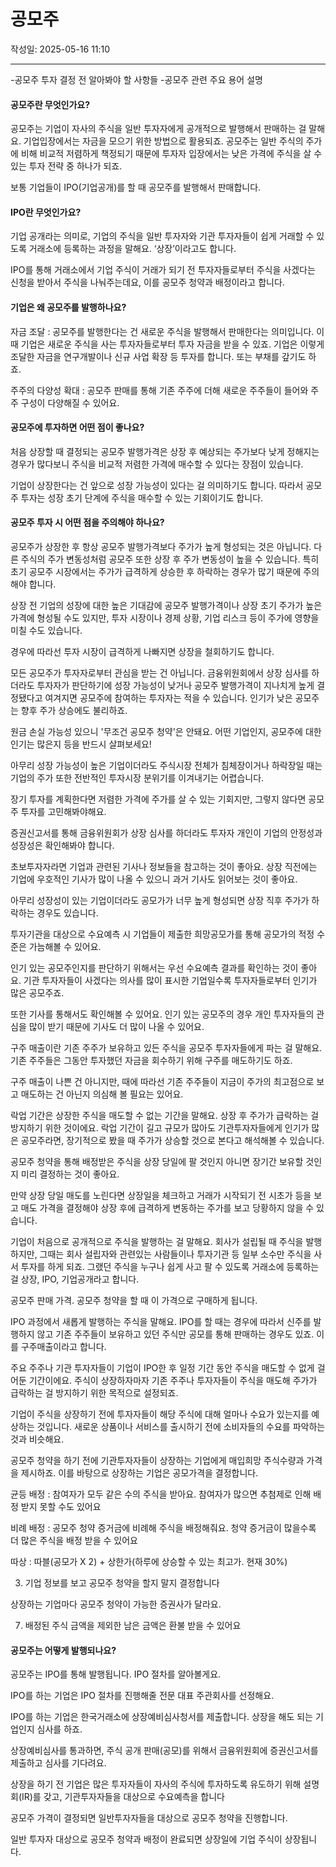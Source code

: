 # 공모주

작성일: 2025-05-16 11:10

---

-공모주 투자 결정 전 알아봐야 할 사항들
-공모주 관련 주요 용어 설명

#### 공모주란 무엇인가요?

공모주는 기업이 자사의 주식을 일반 투자자에게 공개적으로 발행해서 판매하는 걸 말해요. 기업입장에서는 자금을 모으기 위한 방법으로 활용되죠. 공모주는 일반 주식의 주가에 비해 비교적 저렴하게 책정되기 때문에 투자자 입장에서는 낮은 가격에 주식을 살 수 있는 투자 전략 중 하나가 되죠.

보통 기업들이 IPO(기업공개)를 할 때 공모주를 발행해서 판매합니다.

#### IPO란 무엇인가요?

기업 공개라는 의미로, 기업의 주식을 일반 투자자와 기관 투자자들이 쉽게 거래할 수 있도록 거래소에 등록하는 과정을 말해요. ‘상장’이라고도 합니다.

IPO를 통해 거래소에서 기업 주식이 거래가 되기 전 투자자들로부터 주식을 사겠다는 신청을 받아서 주식을 나눠주는데요, 이를 공모주 청약과 배정이라고 합니다.

#### 기업은 왜 공모주를 발행하나요?

자금 조달 : 공모주를 발행한다는 건 새로운 주식을 발행해서 판매한다는 의미입니다. 이때 기업은 새로운 주식을 사는 투자자들로부터 투자 자금을 받을 수 있죠. 기업은 이렇게 조달한 자금을 연구개발이나 신규 사업 확장 등 투자를 합니다. 또는 부채를 갚기도 하죠.

주주의 다양성 확대 : 공모주 판매를 통해 기존 주주에 더해 새로운 주주들이 들어와 주주 구성이 다양해질 수 있어요.

#### 공모주에 투자하면 어떤 점이 좋나요?

처음 상장할 때 결정되는 공모주 발행가격은 상장 후 예상되는 주가보다 낮게 정해지는 경우가 많다보니 주식을 비교적 저렴한 가격에 매수할 수 있다는 장점이 있습니다.

기업이 상장한다는 건 앞으로 성장 가능성이 있다는 걸 의미하기도 합니다. 따라서 공모주 투자는 성장 초기 단계에 주식을 매수할 수 있는 기회이기도 합니다.

#### 공모주 투자 시 어떤 점을 주의해야 하나요?

공모주가 상장한 후 항상 공모주 발행가격보다 주가가 높게 형성되는 것은 아닙니다. 다른 주식의 주가 변동성처럼 공모주 또한 상장 후 주가 변동성이 높을 수 있습니다. 특히 초기 공모주 시장에서는 주가가 급격하게 상승한 후 하락하는 경우가 많기 때문에 주의해야 합니다.

상장 전 기업의 성장에 대한 높은 기대감에 공모주 발행가격이나 상장 초기 주가가 높은 가격에 형성될 수도 있지만, 투자 시장이나 경제 상황, 기업 리스크 등이 주가에 영향을 미칠 수도 있습니다.

경우에 따라선 투자 시장이 급격하게 나빠지면 상장을 철회하기도 합니다.

모든 공모주가 투자자로부터 관심을 받는 건 아닙니다. 금융위원회에서 상장 심사를 하더라도 투자자가 판단하기에 성장 가능성이 낮거나 공모주 발행가격이 지나치게 높게 결정됐다고 여겨지면 공모주에 참여하는 투자자는 적을 수 있습니다. 인기가 낮은 공모주는 향후 주가 상승에도 불리하죠.

원금 손실 가능성 있으니 '무조건 공모주 청약'은 안돼요. 어떤 기업인지, 공모주에 대한 인기는 많은지 등을 반드시 살펴보세요!

아무리 성장 가능성이 높은 기업이더라도 주식시장 전체가 침체장이거나 하락장일 때는 기업의 주가 또한 전반적인 투자시장 분위기를 이겨내기는 어렵습니다.

장기 투자를 계획한다면 저렴한 가격에 주가를 살 수 있는 기회지만, 그렇지 않다면 공모주 투자를 고민해봐야해요.

증권신고서를 통해 금융위원회가 상장 심사를 하더라도 투자자 개인이 기업의 안정성과 성장성은 확인해봐야 합니다.

초보투자자라면 기업과 관련된 기사나 정보들을 참고하는 것이 좋아요. 상장 직전에는 기업에 우호적인 기사가 많이 나올 수 있으니 과거 기사도 읽어보는 것이 좋아요.

아무리 성장성이 있는 기업이더라도 공모가가 너무 높게 형성되면 상장 직후 주가가 하락하는 경우도 있습니다.

투자기관을 대상으로 수요예측 시 기업들이 제출한 희망공모가를 통해 공모가의 적정 수준은 가늠해볼 수 있어요.

인기 있는 공모주인지를 판단하기 위해서는 우선 수요예측 결과를 확인하는 것이 좋아요. 기관 투자자들이 사겠다는 의사를 많이 표시한 기업일수록 투자자들로부터 인기가 많은 공모주죠.

또한 기사를 통해서도 확인해볼 수 있어요. 인기 있는 공모주의 경우 개인 투자자들의 관심을 많이 받기 때문에 기사도 더 많이 나올 수 있어요.

구주 매출이란 기존 주주가 보유하고 있든 주식을 공모주 투자자들에게 파는 걸 말해요. 기존 주주들은 그동안 투자했던 자금을 회수하기 위해 구주를 매도하기도 하죠.

구주 매출이 나쁜 건 아니지만, 때에 따라선 기존 주주들이 지금이 주가의 최고점으로 보고 매도하는 건 아닌지 의심해 볼 필요는 있어요.

락업 기간은 상장한 주식을 매도할 수 없는 기간을 말해요. 상장 후 주가가 급락하는 걸 방지하기 위한 것이에요. 락업 기간이 길고 규모가 많아도 기관투자자들에게 인기가 많은 공모주라면, 장기적으로 봤을 때 주가가 상승할 것으로 본다고 해석해볼 수 있습니다.

공모주 청약을 통해 배정받은 주식을 상장 당일에 팔 것인지 아니면 장기간 보유할 것인지 미리 결정하는 것이 좋아요.

만약 상장 당일 매도를 노린다면 상장일을 체크하고 거래가 시작되기 전 시초가 등을 보고 매도 가격을 결정해야 상장 후에 급격하게 변동하는 주가를 보고 당황하지 않을 수 있습니다.

기업이 처음으로 공개적으로 주식을 발행하는 걸 말해요. 회사가 설립될 때 주식을 발행하지만, 그때는 회사 설립자와 관련있는 사람들이나 투자기관 등 일부 소수만 주식을 사서 투자를 하게 되죠. 그랬던 주식을 누구나 쉽게 사고 팔 수 있도록 거래소에 등록하는 걸 상장, IPO, 기업공개라고 합니다.

공모주 판매 가격. 공모주 청약을 할 때 이 가격으로 구매하게 됩니다.

IPO 과정에서 새롭게 발행하는 주식을 말해요.  IPO를 할 때는 경우에 따라서 신주를 발행하지 않고 기존 주주들이 보유하고 있던 주식만 공모를 통해 판매하는 경우도 있죠. 이를 구주매출이라고 합니다.

주요 주주나 기관 투자자들이 기업이 IPO한 후 일정 기간 동안 주식을 매도할 수 없게 걸어둔 기간이에요. 주식이 상장하자마자 기존 주주나 투자자들이 주식을 매도해 주가가 급락하는 걸 방지하기 위한 목적으로 설정되죠.

기업이 주식을 상장하기 전에 투자자들이 해당 주식에 대해 얼마나 수요가 있는지를 예상하는 것입니다. 새로운 상품이나 서비스를 출시하기 전에 소비자들의 수요를 파악하는 것과 비슷해요.

공모주 청약을 하기 전에 기관투자자들이 상장하는 기업에게 매입희망 주식수량과 가격을 제시하죠. 이를 바탕으로 상장하는 기업은 공모가격을 결정합니다.

균등 배정 : 참여자가 모두 같은 수의 주식을 받아요. 참여자가 많으면 추첨제로 인해 배정 받지 못할 수도 있어요

비례 배정 : 공모주 청약 증거금에 비례해 주식을 배정해줘요. 청약 증거금이 많을수록 더 많은 주식을 배정 받을 수 있어요

따상 : 따블(공모가 X 2) + 상한가(하루에 상승할 수 있는 최고가. 현재 30%)

3) 기업 정보를 보고 공모주 청약을 할지 말지 결정합니다

상장하는 기업마다 공모주 청약이 가능한 증권사가 달라요.

7) 배정된 주식 금액을 제외한 남은 금액은 환불 받을 수 있어요

#### 공모주는 어떻게 발행되나요?

공모주는 IPO를 통해 발행됩니다. IPO 절차를 알아볼게요.

IPO를 하는 기업은 IPO 절차를 진행해줄 전문 대표 주관회사를 선정해요.

IPO를 하는 기업은 한국거래소에 상장예비심사청서를 제출합니다. 상장을 해도 되는 기업인지 심사를 하죠.

상장예비심사를 통과하면, 주식 공개 판매(공모)를 위해서 금융위원회에 증권신고서를 제출하고 심사를 기다려요.

상장을 하기 전 기업은 많은 투자자들이 자사의 주식에 투자하도록 유도하기 위해 설명회(IR)를 갖고, 기관투자자들을 대상으로 수요예측을 합니다

공모주 가격이 결정되면 일반투자자들을 대상으로 공모주 청약을 진행합니다.

일반 투자자 대상으로 공모주 청약과 배정이 완료되면 상장일에 기업 주식이 상장됩니다.